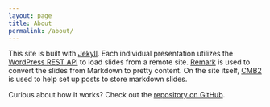 ```yaml
---
layout: page
title: About
permalink: /about/
---
```


This site is built with [Jekyll](http://jekyllrb.com). Each individual presentation utilizes the
[WordPress REST API](http://v2.wp-api.org) to load slides from a remote site.
[Remark](http://remarkjs.com/) is used to convert the slides from Markdown to pretty content.
On the site itself, [CMB2](http://cmb2.io) is used to help set up posts to store markdown slides.

Curious about how it works? Check out the [repository on GitHub](https://github.com/JPry/presentations).
